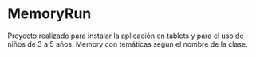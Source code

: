 # MemoryRun

Proyecto realizado para instalar la aplicación en tablets y para el uso de niños de 3 a 5 años. Memory con temáticas segun el nombre de la clase.
